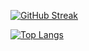 [![GitHub Streak](http://github-readme-streak-stats.herokuapp.com?user=mac-web&theme=iceberg&hide_border=true&border_radius=35)](https://git.io/streak-stats)  


    
[![Top Langs](https://github-readme-stats.vercel.app/api/top-langs/?username=mac-web&layout=compact&theme=vision-friendly-dark&hide_border=true&border_radius=35)](https://github.com/anuraghazra/github-readme-stats)
